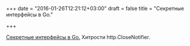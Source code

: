 +++
date = "2016-01-26T12:21:12+03:00"
draft = false
title = "Секретные интерфейсы в Go."

+++

<p><a href="https://blog.captncraig.io/post/secret-interfaces/">Секретные интерфейсы в Go.</a>&nbsp;Хитрости&nbsp;http.CloseNotifier.</p>

